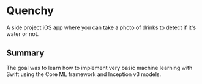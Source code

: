 # Quenchy
A side project iOS app where you can take a photo of drinks to detect if it's water or not.
## Summary
The goal was to learn how to implement very basic machine learning with Swift using the Core ML framework and Inception v3 models.
